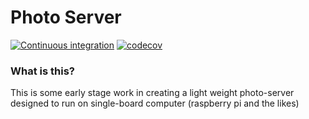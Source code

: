 # Photo Server

[![Continuous integration](https://github.com/bjornua/photo-server/workflows/Continuous%20integration/badge.svg)](https://github.com/bjornua/photo-server/actions?query=workflow%3A%22Continuous+integration%22) [![codecov](https://codecov.io/gh/bjornua/photo-server/branch/main/graph/badge.svg?token=CIJPTV8NX3)](https://codecov.io/gh/bjornua/photo-server)

### What is this?

This is some early stage work in creating a light weight photo-server designed to run on single-board computer (raspberry pi and the likes)
